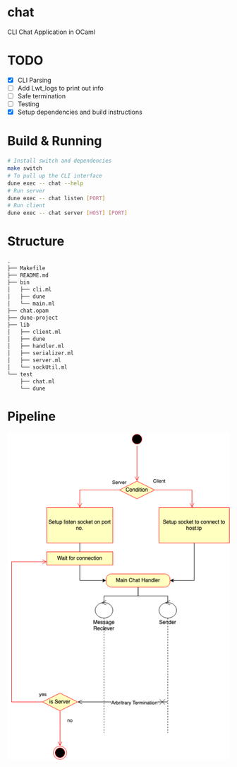 # chat
CLI Chat Application in OCaml

# TODO
- [x] CLI Parsing
- [ ] Add Lwt_logs to print out info
- [ ] Safe termination
- [ ] Testing
- [x] Setup dependencies and build instructions

# Build & Running
```bash
# Install switch and dependencies
make switch
# To pull up the CLI interface
dune exec -- chat --help
# Run server
dune exec -- chat listen [PORT]
# Run client
dune exec -- chat server [HOST] [PORT]
```
# Structure
```
.
├── Makefile
├── README.md
├── bin
│   ├── cli.ml
│   ├── dune
│   └── main.ml
├── chat.opam
├── dune-project
├── lib
│   ├── client.ml
│   ├── dune
│   ├── handler.ml
│   ├── serializer.ml
│   ├── server.ml
│   └── sockUtil.ml
└── test
    ├── chat.ml
    └── dune
```

# Pipeline
![Pipeline UML diagram](resources/chat.png)
